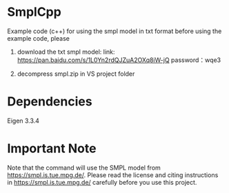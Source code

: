 # SmplCpp
Example code (c++) for using the smpl model in txt format
before using the example code, please 
1. download the txt smpl model:
  link: https://pan.baidu.com/s/1L0Yn2rdQJZuA2OXq8iW-jQ 
  password：wqe3 

2. decompress smpl.zip in VS project folder

# Dependencies
Eigen 3.3.4

# Important Note
Note that the command will use the SMPL model from https://smpl.is.tue.mpg.de/. 
Please read the license and citing instructions in https://smpl.is.tue.mpg.de/ carefully before you use this project. 
